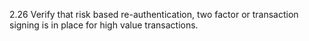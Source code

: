 2.26 Verify that risk based re-authentication, two factor or transaction signing is in place for high value transactions.